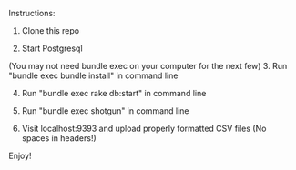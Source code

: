 Instructions:


1. Clone this repo

2. Start Postgresql

(You may not need bundle exec on your computer for the next few) 
3. Run "bundle exec bundle install" in command line

4. Run "bundle exec rake db:start" in command line

5. Run "bundle exec shotgun" in command line

6. Visit localhost:9393 and upload properly formatted CSV files (No spaces in headers!)

Enjoy! 

